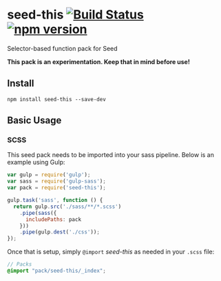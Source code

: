 # seed-this [![Build Status](https://travis-ci.org/helpscout/seed-this.svg?branch=master)](https://travis-ci.org/helpscout/seed-this) [![npm version](https://badge.fury.io/js/seed-this.svg)](https://badge.fury.io/js/seed-this)

Selector-based function pack for Seed

**This pack is an experimentation. Keep that in mind before use!**

## Install
```
npm install seed-this --save-dev
```


## Basic Usage

### SCSS
This seed pack needs to be imported into your sass pipeline. Below is an example using Gulp:


```javascript
var gulp = require('gulp');
var sass = require('gulp-sass');
var pack = require('seed-this');

gulp.task('sass', function () {
  return gulp.src('./sass/**/*.scss')
    .pipe(sass({
      includePaths: pack
    }))
    .pipe(gulp.dest('./css'));
});
```

Once that is setup, simply `@import` *seed-this* as needed in your `.scss` file:

```scss
// Packs
@import "pack/seed-this/_index";
```
